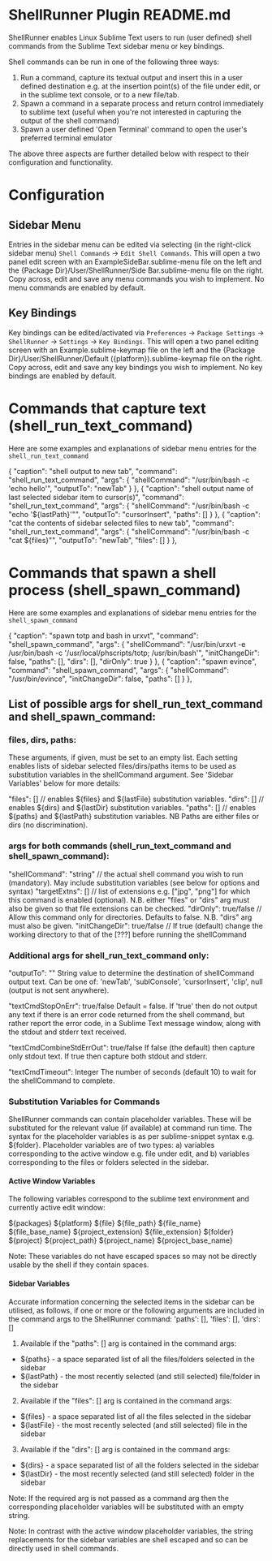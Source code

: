 # ShellRunner Plugin README.md

ShellRunner enables Linux Sublime Text users to run (user defined) shell commands from the Sublime Text sidebar menu or key bindings.

Shell commands can be run in one of the following three ways:

1. Run a command, capture its textual output and insert this in a user defined destination e.g. at the insertion point(s) of the file under edit, or in the sublime text console, or to a new file/tab.
2. Spawn a command in a separate process and return control immediately to sublime text (useful when you're not interested
in capturing the output of the shell command)
3. Spawn a user defined 'Open Terminal' command to open the user's preferred terminal emulator

The above three aspects are further detailed below with respect to their configuration and functionality.

# Configuration

## Sidebar Menu

Entries in the sidebar menu can be edited via selecting (in the right-click sidebar menu) `Shell Commands` -> `Edit Shell Commands`. This will open a two panel edit screen with an ExampleSideBar.sublime-menu file on the left and the {Package Dir}/User/ShellRunner/Side Bar.sublime-menu file on the right. Copy across, edit and save any menu commands you wish to implement. No menu commands are enabled by default.

## Key Bindings

Key bindings can be edited/activated via `Preferences` -> `Package Settings` -> `ShellRunner` -> `Settings` -> `Key Bindings`. This will open a two panel editing screen with an Example.sublime-keymap file on the left and the {Package Dir}/User/ShellRunner/Default ({platform}).sublime-keymap file on the right. Copy across, edit and save any key bindings you wish to implement. No key bindings are enabled by default. 

# Commands that capture text (shell_run_text_command)

Here are some examples and explanations of sidebar menu entries for the `shell_run_text_command` 

{
	"caption": "shell output to new tab",
	"command": "shell_run_text_command",
	"args": { "shellCommand": "/usr/bin/bash -c 'echo hello'",
			  "outputTo": "newTab" }
},
{
	"caption": "shell output name of last selected sidebar item to cursor(s)",
	"command": "shell_run_text_command",
	"args": { "shellCommand": "/usr/bin/bash -c \"echo '${lastPath}'\"",
			  "outputTo": "cursorInsert",
			  "paths": [] }
},
{
	"caption": "cat the contents of sidebar selected files to new tab",
	"command": "shell_run_text_command",
	"args": { "shellCommand": "/usr/bin/bash -c \"cat ${files}\"",
			  "outputTo": "newTab",
			  "files": [] }
},

# Commands that spawn a shell process (shell_spawn_command)

Here are some examples and explanations of sidebar menu entries for the `shell_spawn_command` 

{
	"caption": "spawn totp and bash in urxvt",
	"command": "shell_spawn_command",
	"args": { "shellCommand": "/usr/bin/urxvt -e /usr/bin/bash -c '/usr/local/phscripts/totp; /usr/bin/bash'",
			  "initChangeDir": false, "paths": [], "dirs": [], "dirOnly": true }
},
{
	"caption": "spawn evince",
	"command": "shell_spawn_command",
	"args": { "shellCommand": "/usr/bin/evince",
			  "initChangeDir": false, "paths": [] }
},

## List of possible args for shell_run_text_command and shell_spawn_command:

### files, dirs, paths:

These arguments, if given, must be set to an empty list. Each setting enables lists of sidebar selected files/dirs/paths items to be used as substitution variables in the shellCommand argument. See 'Sidebar Variables' below for more details:

"files": [] // enables ${files} and ${lastFile} substitution variables.
"dirs": [] // enables ${dirs} and ${lastDir} substitution variables.
"paths": [] // enables ${paths} and ${lastPath} substitution variables. NB Paths are either files or dirs (no discrimination).

### args for both commands (shell_run_text_command and shell_spawn_command):

"shellCommand": "string" // the actual shell command you wish to run (mandatory). May include substitution variables (see below for options and syntax)
"targetExtns": [] // list of extensions e.g. ["jpg", "png"] for which this command is enabled (optional). N.B. either "files" or "dirs" arg must also be given so that file extensions can be checked.
"dirOnly": true/false // Allow this command only for directories. Defaults to false. N.B. "dirs" arg must also be given.
"initChangeDir": true/false // If true (default) change the working directory to that of the [???] before running the shellCommand

### Additional args for shell_run_text_command only:

"outputTo": ""
	String value to determine the destination of shellCommand output text. Can be one of:  'newTab', 'sublConsole', 'cursorInsert', 'clip', null (output is not sent anywhere). 

"textCmdStopOnErr": true/false
	Default = false. If 'true' then do not output any text if there is an error code returned from the shell command, but rather report the error code, in a Sublime Text message window, along with the stdout and stderr text received.

"textCmdCombineStdErrOut": true/false
	If false (the default) then capture only stdout text. If true then capture both stdout and stderr.

"textCmdTimeout": Integer
	The number of seconds (default 10) to wait for the shellCommand to complete.

### Substitution Variables for Commands

ShellRunner commands can contain placeholder variables. These will be substituted for the relevant value (if available) at command run time. The syntax for the placeholder variables is as per sublime-snippet syntax e.g. ${folder}. Placeholder variables are of two types: a) variables corresponding to the active window e.g. file under edit, and b) variables corresponding to the files or folders selected in the sidebar.

#### Active Window Variables

The following variables correspond to the sublime text environment and currently active edit window:

${packages}
${platform}
${file}
${file_path}
${file_name}
${file_base_name}
${project_extension}
${file_extension}
${folder}
${project}
${project_path}
${project_name}
${project_base_name}

Note: These variables do not have escaped spaces so may not be directly usable by the shell if they contain spaces.

#### Sidebar Variables

Accurate information concerning the selected items in the sidebar can be utilised, as follows, if one or more
or the following arguments are included in the command args to the ShellRunner command: 'paths': [], 'files': [], 'dirs': []

1) Available if the "paths": [] arg is contained in the command args:

* ${paths}		- a space separated list of all the files/folders selected in the sidebar
* ${lastPath}	- the most recently selected (and still selected) file/folder in the sidebar

2) Available if the "files": [] arg is contained in the command args:

* ${files}		- a space separated list of all the files selected in the sidebar
* ${lastFile}	- the most recently selected (and still selected) file in the sidebar

3) Available if the "dirs": [] arg is contained in the command args:

* ${dirs}		- a space separated list of all the folders selected in the sidebar
* ${lastDir}	- the most recently selected (and still selected) folder in the sidebar

Note: If the required arg is not passed as a command arg then the corresponding placeholder variables will be substituted with
an empty string.

Note: In contrast with the active window placeholder variables, the string replacements for the sidebar variables are shell escaped and so can be directly used in shell commands.


